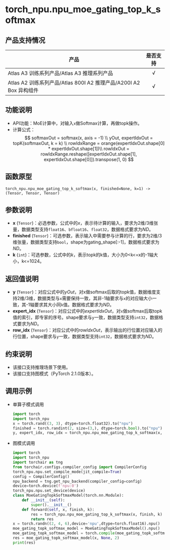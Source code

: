 # torch_npu.npu_moe_gating_top_k_softmax

## 产品支持情况

| 产品                                                         | 是否支持 |
| ------------------------------------------------------------ | :------: |
|<term>Atlas A3 训练系列产品/Atlas A3 推理系列产品</term>           |    √     |
|<term>Atlas A2 训练系列产品/Atlas 800I A2 推理产品/A200I A2 Box 异构组件</term>  | √   |

## 功能说明

- API功能：MoE计算中，对输入`x`做Softmax计算，再做topk操作。
- 计算公式：
$$
softmaxOut = softmax(x, axis = -1) \\
yOut, expertIdxOut = topK(softmaxOut, k = k) \\
rowIdxRange = orange(expertIdxOut.shape[0] * expertIdxOut.shape[1])\\
rowIdxOut = rowIdxRange.reshape([expertIdxOut.shape[1], expertIdxOut.shape[0]]).transpose(1, 0)
$$

## 函数原型

```
torch_npu.npu_moe_gating_top_k_softmax(x, finished=None, k=1) -> (Tensor, Tensor, Tensor)
```

## 参数说明

- **x** (`Tensor`)：必选参数，公式中的$x$，表示待计算的输入，要求为2维/3维张量，数据类型支持`float16`、`bfloat16`、`float32`，数据格式要求为$ND$。
- **finished** (`Tensor`)：可选参数，表示输入中需要参与计算的行，要求为2维/3维张量，数据类型支持`bool`，shape为gating_shape[:-1]，数据格式要求为$ND$。
- **k** (`int`)：可选参数，公式中的$k$，表示topk的k值，大小为0<k<=x的-1轴大小，k<=1024。

## 返回值说明

- **y** (`Tensor`)：对应公式中的$yOut$，对x做softmax后取的topk值，数据维度支持2维/3维，数据类型与`x`需要保持一致，其非-1轴要求与`x`的对应轴大小一致，其-1轴要求其大小同`k`值。数据格式要求为$ND$。
- **expert_idx** (`Tensor`)：对应公式中的$expertIdxOut$，对`x`做softmax后取topk值的索引，即专家的序号。shape要求与`y`一致，数据类型支持`int32`，数据格式要求为$ND$。
- **row_idx** (`Tensor`)：对应公式中的$rowIdxOut$，表示输出的行位置对应输入的行位置，shape要求与`y`一致，数据类型支持`int32`，数据格式要求为$ND$。

## 约束说明

- 该接口支持推理场景下使用。
- 该接口支持图模式（PyTorch 2.1.0版本）。

## 调用示例

- 单算子模式调用

    ```python
    import torch
    import torch_npu
    x = torch.rand((3, 3), dtype=torch.float32).to("npu")
    finished = torch.randint(2, size=(3,), dtype=torch.bool).to("npu")
    y, expert_idx, row_idx = torch_npu.npu_moe_gating_top_k_softmax(x, finished, k=2)
    ```

- 图模式调用

    ```python
    import torch
    import torch_npu
    import torchair as tng
    from torchair.configs.compiler_config import CompilerConfig
    torch_npu.npu.set_compile_mode(jit_compile=True)
    config = CompilerConfig()
    npu_backend = tng.get_npu_backend(compiler_config=config)
    device=torch.device(f'npu:0')
    torch_npu.npu.set_device(device)
    class MoeGatingTopkSoftmaxModel(torch.nn.Module):
        def __init__(self):
            super().__init__()
        def forward(self, x, finish, k):
            res = torch_npu.npu_moe_gating_top_k_softmax(x, finish, k)
            return res
    x = torch.randn((2, 4, 6),device='npu',dtype=torch.float16).npu()
    moe_gating_topk_softmax_model = MoeGatingTopkSoftmaxModel().npu()
    moe_gating_topk_softmax_model = torch.compile(moe_gating_topk_softmax_model, backend=npu_backend, dynamic=True)
    res = moe_gating_topk_softmax_model(x, None, 2)
    print(res)
    ```

